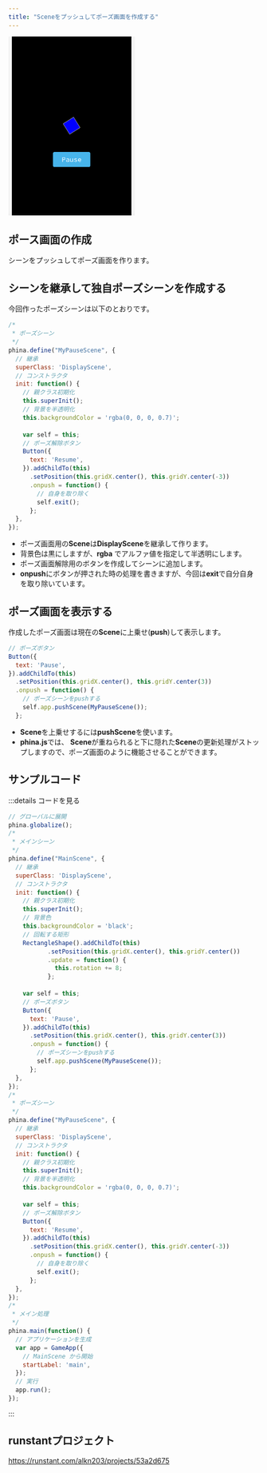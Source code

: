 ```yaml
---
title: "Sceneをプッシュしてポーズ画面を作成する"
---
```


![pausescene](/images/pausescene.gif)

## ポース画面の作成
シーンをプッシュしてポーズ画面を作ります。

## シーンを継承して独自ポーズシーンを作成する
今回作ったポーズシーンは以下のとおりです。

```js
/*
 * ポーズシーン
 */
phina.define("MyPauseScene", {
  // 継承
  superClass: 'DisplayScene',
  // コンストラクタ
  init: function() {
    // 親クラス初期化
    this.superInit();
    // 背景を半透明化
    this.backgroundColor = 'rgba(0, 0, 0, 0.7)';
    
    var self = this;
    // ポーズ解除ボタン    
    Button({
      text: 'Resume',
    }).addChildTo(this)
      .setPosition(this.gridX.center(), this.gridY.center(-3))
      .onpush = function() {
        // 自身を取り除く
        self.exit();    
      };
  },
});
```

* ポーズ画面用の**Scene**は**DisplayScene**を継承して作ります。
* 背景色は黒にしますが、**rgba** でアルファ値を指定して半透明にします。
* ポーズ画面解除用のボタンを作成してシーンに追加します。
* **onpush**にボタンが押された時の処理を書きますが、今回は**exit**で自分自身を取り除いています。

## ポーズ画面を表示する
作成したポーズ画面は現在の**Scene**に上乗せ(**push**)して表示します。
  
```js
// ポーズボタン
Button({
  text: 'Pause',
}).addChildTo(this)
  .setPosition(this.gridX.center(), this.gridY.center(3))
  .onpush = function() {
    // ポーズシーンをpushする
    self.app.pushScene(MyPauseScene());    
  };
```

* **Scene**を上乗せするには**pushScene**を使います。
* **phina.js**では、 **Scene**が重ねられると下に隠れた**Scene**の更新処理がストップしますので、ポーズ画面のように機能させることができます。

## サンプルコード
:::details コードを見る
```js
// グローバルに展開
phina.globalize();
/*
 * メインシーン
 */
phina.define("MainScene", {
  // 継承
  superClass: 'DisplayScene',
  // コンストラクタ
  init: function() {
    // 親クラス初期化
    this.superInit();
    // 背景色
    this.backgroundColor = 'black';
    // 回転する矩形    
    RectangleShape().addChildTo(this)
           .setPosition(this.gridX.center(), this.gridY.center())
           .update = function() {
             this.rotation += 8;
           };
           
    var self = this;
    // ポーズボタン
    Button({
      text: 'Pause',
    }).addChildTo(this)
      .setPosition(this.gridX.center(), this.gridY.center(3))
      .onpush = function() {
        // ポーズシーンをpushする
        self.app.pushScene(MyPauseScene());    
      };
  },
});
/*
 * ポーズシーン
 */
phina.define("MyPauseScene", {
  // 継承
  superClass: 'DisplayScene',
  // コンストラクタ
  init: function() {
    // 親クラス初期化
    this.superInit();
    // 背景を半透明化
    this.backgroundColor = 'rgba(0, 0, 0, 0.7)';
    
    var self = this;
    // ポーズ解除ボタン    
    Button({
      text: 'Resume',
    }).addChildTo(this)
      .setPosition(this.gridX.center(), this.gridY.center(-3))
      .onpush = function() {
        // 自身を取り除く
        self.exit();    
      };
  },
});
/*
 * メイン処理
 */
phina.main(function() {
  // アプリケーションを生成
  var app = GameApp({
    // MainScene から開始
    startLabel: 'main',
  });
  // 実行
  app.run();
});
```
:::

## runstantプロジェクト
https://runstant.com/alkn203/projects/53a2d675
